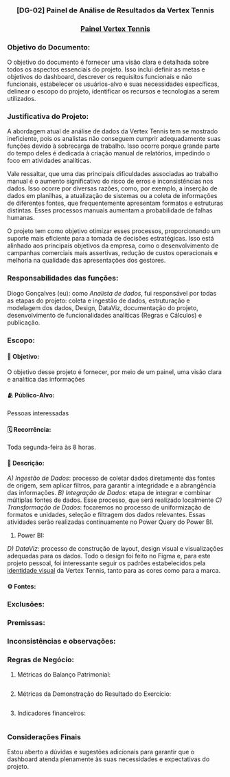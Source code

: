 ### <p align="center"><strong>[DG-02] Painel de Análise de Resultados da Vertex Tennis</strong></p>
### <p align="center"><strong>[Painel Vertex Tennis](https://app.powerbi.com/view?r=eyJrIjoiZDZlYzZjM2YtNGI4MS00YzVkLTkyOGMtZjA3MzAzZmQyYjBjIiwidCI6IjI4ZThlYTA4LWE5N2EtNGExYS05ZjU0LWZhMGZmMzc1NDNlYSJ9)</strong></p>

### Objetivo do Documento:
O objetivo do documento é fornecer uma visão clara e detalhada sobre todos os aspectos essenciais do projeto. Isso inclui definir as metas e objetivos do dashboard, descrever os requisitos funcionais e não funcionais, estabelecer os usuários-alvo e suas necessidades específicas, delinear o escopo do projeto, identificar os recursos e tecnologias a serem utilizados.

### Justificativa do Projeto:
A abordagem atual de análise de dados da Vertex Tennis tem se mostrado ineficiente, pois os analistas não conseguem cumprir adequadamente suas funções devido à sobrecarga de trabalho. Isso ocorre porque grande parte do tempo deles é dedicada à criação manual de relatórios, impedindo o foco em atividades analíticas.

Vale ressaltar, que uma das principais dificuldades associadas ao trabalho manual é o aumento significativo do risco de erros e inconsistências nos dados. Isso ocorre por diversas razões, como, por exemplo, a inserção de dados em planilhas, a atualização de sistemas ou a coleta de informações de diferentes fontes, que frequentemente apresentam formatos e estruturas distintas. Esses processos manuais aumentam a probabilidade de falhas humanas.

O projeto tem como objetivo otimizar esses processos, proporcionando um suporte mais eficiente para a tomada de decisões estratégicas. Isso está alinhado aos principais objetivos da empresa, como o desenvolvimento de campanhas comerciais mais assertivas, redução de custos operacionais e melhoria na qualidade das apresentações dos gestores.

### Responsabilidades das funções:
Diogo Gonçalves (eu): como *Analista de dados*, fui responsável por todas as etapas do projeto: coleta e ingestão de dados, estruturação e modelagem dos dados, Design, DataViz, documentação do projeto, desenvolvimento de funcionalidades analíticas (Regras e Cálculos) e publicação.

### Escopo:  
#### 🎯 Objetivo:
O objetivo desse projeto é fornecer, por meio de um painel, uma visão clara e analítica das informações

#### 🫂 Público-Alvo:  
Pessoas interessadas

#### 🗓️ Recorrência:  
Toda segunda-feira às 8 horas.

#### 📗 Descrição:  

*A) Ingestão de Dados*: processo de coletar dados diretamente das fontes de origem, sem aplicar filtros, para garantir a integridade e a abrangência das informações.
*B) Integração de Dados*: etapa de integrar e combinar múltiplas fontes de dados. Esse processo, que será realizado localmente 
*C) Transformação de Dados*: focaremos no processo de uniformização de formatos e unidades, seleção e filtragem dos dados relevantes. Essas atividades serão realizadas continuamente no Power Query do Power BI.  

1. Power BI:

*D) DataViz*: processo de construção de layout, design visual e visualizações adequadas para os dados. Todo o design foi feito no Figma e, para este projeto pessoal, foi interessante seguir os padrões estabelecidos pela [identidade visual](https://vertextennis.com/sobre/) da Vertex Tennis, tanto para as cores como para a marca.

#### ⚙️ Fontes:  

### Exclusões:

### Premissas:

### Inconsistências e observações:

### Regras de Negócio:
1. Métricas do Balanço Patrimonial:
```dax

```
2. Métricas da Demonstração do Resultado do Exercício:
```dax

```
3. Indicadores financeiros:
```dax

```
### Considerações Finais
Estou aberto a dúvidas e sugestões adicionais para garantir que o dashboard atenda plenamente às suas necessidades e expectativas do projeto.
